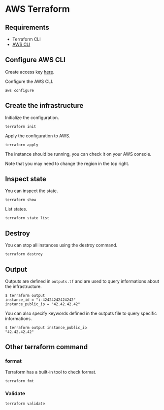 # AWS Terraform

## Requirements

* Terraform CLI
* [AWS CLI](https://docs.aws.amazon.com/cli/latest/userguide/install-cliv2.html)

## Configure AWS CLI

Create access key [here](https://console.aws.amazon.com/iam/home?#/security_credentials).

Configure the AWS CLI.

```
aws configure
```

## Create the infrastructure

Initialize the configuration.

```
terraform init
```

Apply the configuration to AWS.

```shell
terraform apply
```

The instance should be running, you can check it on your AWS console.

Note that you may need to change the region in the top right.

## Inspect state

You can inspect the state.

```shell
terraform show
```

List states.

```shell
terraform state list
```

## Destroy

You can stop all instances using the destroy command.

```shell
terraform destroy
```

## Output

Outputs are defined in `outputs.tf` and are used to query informations about the infrastructure.

```shell
$ terraform output
instance_id = "i-42424242424242"
instance_public_ip = "42.42.42.42"
```

You can also specify keywords defined in the outputs file to query specific informations.

```shell
$ terraform output instance_public_ip
"42.42.42.42"
```

## Other terraform command

### format

Terraform has a built-in tool to check format.

```shell
terraform fmt
```

### Validate

```shell
terraform validate
```
